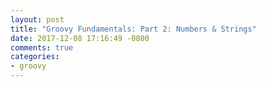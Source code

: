 ```yaml
---
layout: post
title: "Groovy Fundamentals: Part 2: Numbers & Strings"
date: 2017-12-08 17:16:49 -0800
comments: true
categories: 
- groovy
---
```

